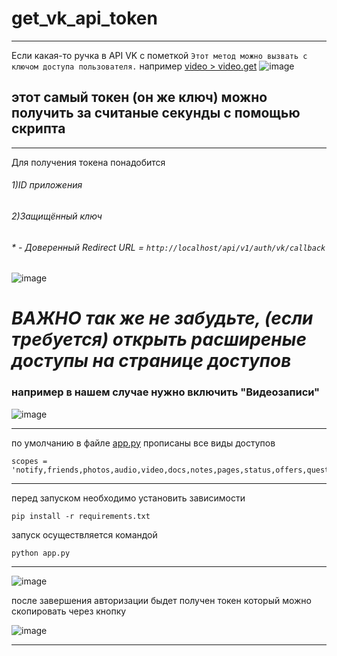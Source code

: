 # get_vk_api_token

---

Если какая-то ручка в API VK с пометкой `Этот метод можно вызвать с ключом доступа пользователя.`
например [video > video.get](https://dev.vk.com/ru/method/video.get)
![image](https://github.com/user-attachments/assets/6aca116f-a2f6-482b-bf18-1ab62b9b71ad)

## этот самый токен (он же ключ) можно получить за считаные секунды с помощью скрипта
---

Для получения токена понадобится 

###### 1)ID приложения
###### 2)Защищённый ключ


###### * - Доверенный Redirect URL = `http://localhost/api/v1/auth/vk/callback`
![image](https://github.com/user-attachments/assets/dabf75f7-78c6-48e0-ab05-4bf83db37a53)

# *ВАЖНО так же не забудьте, (если требуется) открыть расширеные доступы на странице доступов* 

### например в нашем случае нужно включить "Видеозаписи"
![image](https://github.com/user-attachments/assets/3a9694f4-2c10-4bc4-9101-4844f3beb059)


---

по умолчанию в файле [app.py](https://github.com/samtonck/get_vk_api_token/blob/main/app.py#L38) прописаны все виды доступов 
```
scopes = 'notify,friends,photos,audio,video,docs,notes,pages,status,offers,questions,wall,groups,messages,email,notifications,stats,ads,market,offline'
```

---

перед запуском необходимо установить зависимости
```
pip install -r requirements.txt
```

запуск осуществляется командой
```
python app.py
```

---

![image](https://github.com/user-attachments/assets/5ef09e27-dc65-40b6-9816-ae4ee7025090)

после завершения авторизации быдет получен токен который можно скопировать через кнопку

![image](https://github.com/user-attachments/assets/1b813620-c790-42bf-82a2-5439f46bc147)


---
